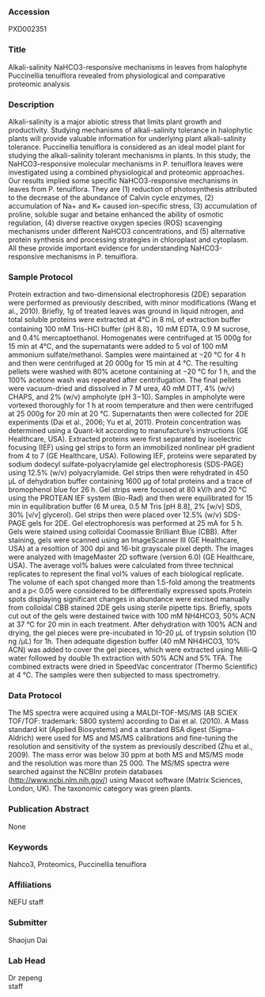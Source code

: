 ### Accession
PXD002351

### Title
Alkali-salinity NaHCO3-responsive mechanisms in leaves from halophyte Puccinellia tenuiflora revealed from physiological and comparative proteomic analysis

### Description
Alkali-salinity is a major abiotic stress that limits plant growth and productivity. Studying mechanisms of alkali-salinity tolerance in halophytic plants will provide valuable information for underlying plant alkali-salinity tolerance. Puccinellia tenuiflora is considered as an ideal model plant for studying the alkali-salinity tolerant mechanisms in plants. In this study, the NaHCO3-responsive molecular mechanisms in P. tenuiflora leaves were investigated using a combined physiological and proteomic approaches. Our results implied some specific NaHCO3-responsive mechanisms in leaves from P. tenuiflora. They are (1) reduction of photosynthesis attributed to the decrease of the abundance of Calvin cycle enzymes, (2) accumulation of Na+ and K+ caused ion-specific stress, (3) accumulation of proline, soluble sugar and betaine enhanced the ability of osmotic regulation, (4) diverse reactive oxygen species (ROS) scavenging mechanisms under different NaHCO3 concentrations, and (5) alternative protein synthesis and processing strategies in chloroplast and cytoplasm. All these provide important evidence for understanding NaHCO3-responsive mechanisms in P. tenuiflora.

### Sample Protocol
Protein extraction and two-dimensional electrophoresis (2DE) separation were performed as previously described, with minor modifications (Wang et al., 2010). Briefly, 1g of treated leaves was ground in liquid nitrogen, and total soluble proteins were extracted at 4°C in 8 mL of extraction buffer containing 100 mM Tris-HCl buffer (pH 8.8)，10 mM EDTA, 0.9 M sucrose, and 0.4% mercaptoethanol. Homogenates were centrifuged at 15 000g for 15 min at 4°C, and the supernatants were added to 5 vol of 100 mM ammonium sulfate/methanol. Samples were maintained at −20 °C for 4 h and then were centrifuged at 20 000g for 15 min at 4 °C. The resulting pellets were washed with 80% acetone containing at −20 °C for 1 h, and the 100% acetone wash was repeated after centrifugation. The final pellets were vacuum-dried and dissolved in 7 M urea, 40 mM DTT, 4% (w/v) CHAPS, and 2% (w/v) ampholyte (pH 3−10). Samples in ampholyte were vortexed thoroughly for 1 h at room temperature and then were centrifuged at 25 000g for 20 min at 20 °C. Supernatants then were collected for 2DE experiments (Dai et al., 2006; Yu et al, 2011). Protein concentration was determined using a Quant-kit according to manufacture’s instructions (GE Healthcare, USA). Extracted proteins were first separated by isoelectric focusing (IEF) using gel strips to form an immobilized nonlinear pH gradient from 4 to 7 (GE Healthcare, USA). Following IEF, proteins were separated by sodium dodecyl sulfate-polyacrylamide gel electrophoresis (SDS-PAGE) using 12.5% (w/v) polyacrylamide. Gel strips then were rehydrated in 450 μL of dehydration buffer containing 1600 μg of total proteins and a trace of bromophenol blue for 26 h. Gel strips were focused at 80 kV/h and 20 °C using the PROTEAN IEF system (Bio-Rad) and then were equilibrated for 15 min in equilibration buffer (6 M urea, 0.5 M Tris [pH 8.8], 2% [w/v] SDS, 30% [v/v] glycerol). Gel strips then were placed over 12.5% (w/v) SDS-PAGE gels for 2DE. Gel electrophoresis was performed at 25 mA for 5 h. Gels were stained using colloidal Coomassie Brilliant Blue (CBB). After staining, gels were scanned using an ImageScanner III (GE Healthcare, USA) at a resoltion of 300 dpi and 16-bit grayscale pixel depth. The images were analyzed with ImageMaster 2D software (version 6.0) (GE Healthcare, USA). The average vol% balues were calculated from three technical replicates to represent the final vol% values of each biological replicate. The volume of each spot changed more than 1.5-fold among the treatments and a p< 0.05 were considered to be differentially expressed spots.Protein spots displaying significant changes in abundance were excised manually from colloidal CBB stained 2DE gels using sterile pipette tips. Briefly, spots cut out of the gels were destained twice with 100 mM NH4HCO3, 50% ACN at 37 °C for 20 min in each treatment. After dehydration with 100% ACN and drying, the gel pieces were pre-incubated in 10-20 μL of trypsin solution (10 ng /μL) for 1h. Then adequate digestion buffer (40 mM NH4HCO3, 10% ACN) was added to cover the gel pieces, which were extracted using Milli-Q water followed by double 1h extraction with 50% ACN and 5% TFA. The combined extracts were dried in SpeedVac concentrator (Thermo Scientific) at 4 °C. The samples were then subjected to mass spectrometry.

### Data Protocol
The MS spectra were acquired using a MALDI-TOF-MS/MS (AB SCIEX TOF/TOF: trademark: 5800 system) according to Dai et al. (2010). A Mass standard kit (Applied Biosystems) and a standard BSA digest (Sigma-Aldrich) were used for MS and MS/MS calibrations and fine-tuning the resolution and sensitivity of the system as previously described (Zhu et al., 2009). The mass error was below 30 ppm at both MS and MS/MS mode and the resolution was more than 25 000.  The MS/MS spectra were searched against the NCBInr protein databases (http://www.ncbi.nlm.nih.gov/) using Mascot software (Matrix Sciences, London, UK). The taxonomic category was green plants.

### Publication Abstract
None

### Keywords
Nahco3, Proteomics, Puccinellia tenuiflora

### Affiliations
NEFU
staff

### Submitter
Shaojun Dai

### Lab Head
Dr zepeng  
staff


